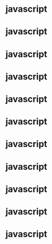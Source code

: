 # javascript
# javascript
# javascript
# javascript
# javascript
# javascript
# javascript
# javascript
# javascript
# javascript
# javascript

